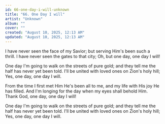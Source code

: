 ```yaml
---
id: 66-one-day-i-will-unknown
title: "66. One Day I will"
artist: "Unknown"
album: ""
cover: ""
created: "August 10, 2025, 12:13 AM"
updated: "August 10, 2025, 12:13 AM"
---
```


I have never seen the face of my Savior; but serving Him's been such a thrill. I have never seen the gates to that city; Oh, but one day, one day I will!

One day I'm going to walk on the streets of pure gold; and they tell me the half has never yet been told. I'll be united with loved ones on Zion's holy hill; Yes, one day, one day I will. 

From the time I first met Him He's been all to me, and my life with His joy He has filled. And I'm longing for the day when my eyes shall behold Him. Thank God, one day, one day I will!

One day I'm going to walk on the streets of pure gold; and they tell me the half has never yet been told. I'll be united with loved ones on Zion's holy hill; Yes, one day, one day I will. 
